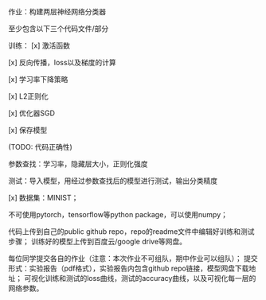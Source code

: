 作业：构建两层神经网络分类器

 

至少包含以下三个代码文件/部分

 

训练：
[x] 激活函数

[x] 反向传播，loss以及梯度的计算

[x] 学习率下降策略

[x] L2正则化

[x] 优化器SGD

[x] 保存模型

(TODO: 代码正确性)
 

参数查找：学习率，隐藏层大小，正则化强度 
 

测试：导入模型，用经过参数查找后的模型进行测试，输出分类精度
 

[x] 数据集：MINIST；

不可使用pytorch，tensorflow等python package，可以使用numpy；

代码上传到自己的public github repo，repo的readme文件中编辑好训练和测试步骤；
训练好的模型上传到百度云/google drive等网盘。

 

每位同学提交各自的作业（注意：本次作业不可组队，期中作业可以组队）；
提交形式：实验报告（pdf格式），实验报告内包含github repo链接，模型网盘下载地址；
可视化训练和测试的loss曲线，测试的accuracy曲线，以及可视化每一层的网络参数。